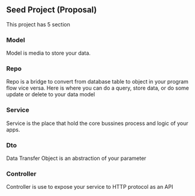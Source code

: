 ## Seed Project (Proposal)

This project has 5 section

### Model
Model is media to store your data.

### Repo
Repo is a bridge to convert from database table to object in your program flow vice versa.
Here is where you can do a query, store data, or do some update or delete to your data model

### Service
Service is the place that hold the core bussines process and logic of your apps.

### Dto
Data Transfer Object is an abstraction of your parameter

### Controller
Controller is use to expose your service to HTTP protocol as an API

